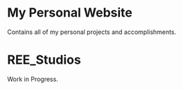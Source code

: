 # My Personal Website 
Contains all of my personal projects and accomplishments.

# REE_Studios
Work in Progress.
